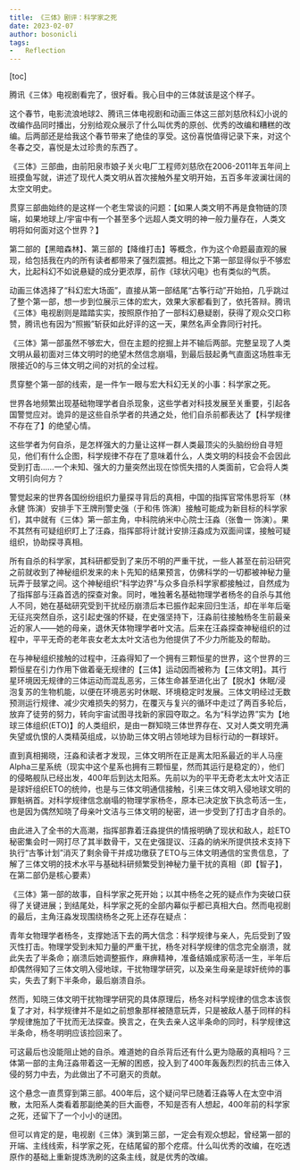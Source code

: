 ```yaml
---
title: 《三体》剧评：科学家之死
date: 2023-02-07
author: bosonicli
tags:
-   Reflection
---
```


[toc]

腾讯《三体》电视剧看完了，很好看。我心目中的三体就该是这个样子。

这个春节，电影流浪地球2、腾讯三体电视剧和动画三体这三部刘慈欣科幻小说的改编作品同时播出，分别给观众展示了什么叫优秀的原创、优秀的改编和糟糕的改编。后两部还是给我这个春节带来了绝佳的享受。这份喜悦值得记录下来，对这个冬春之交，喜悦是太过珍贵的东西了。

《三体》三部曲，由前阳泉市娘子关火电厂工程师刘慈欣在2006-2011年五年间上班摸鱼写就，讲述了现代人类文明从首次接触外星文明开始，五百多年波澜壮阔的太空文明史。

贯穿三部曲始终的是这样一个老生常谈的问题：【如果人类文明不再是食物链的顶端，如果地球上/宇宙中有一个甚至多个远超人类文明的神一般力量存在，人类文明将如何面对这个世界？】

第二部的【黑暗森林】、第三部的【降维打击】等概念，作为这个命题最直观的展现，给包括我在内的所有读者都带来了强烈震撼。相比之下第一部显得似乎不够宏大，比起科幻不如说悬疑的成分更浓厚，前作《球状闪电》也有类似的气质。

动画三体选择了“科幻宏大场面”，直接从第一部结尾“古筝行动”开始拍，几乎跳过了整个第一部，想一步到位展示三体的宏大，效果大家都看到了，依托答辩。腾讯《三体》电视剧则是踏踏实实，按照原作拍了一部科幻悬疑剧，获得了观众交口称赞，腾讯也有因为“照搬”斩获如此好评的这一天，果然名声全靠同行衬托。

《三体》第一部虽然不够宏大，但在主题的挖掘上并不输后两部。完整呈现了人类文明从最初面对三体文明时的绝望木然信念崩塌，到最后鼓起勇气直面这场胜率无限接近0的与三体文明之间的对抗的全过程。

贯穿整个第一部的线索，是一件乍一眼与宏大科幻无关的小事：科学家之死。

世界各地频繁出现基础物理学者自杀现象，这些学者对科技发展至关重要，引起各国警觉应对。诡异的是这些自杀学者的共通之处，他们自杀前都表达了【科学规律不存在了】的绝望心情。

这些学者为何自杀，是怎样强大的力量让这样一群人类最顶尖的头脑纷纷自寻短见，他们有什么企图，科学规律不存在了意味着什么，人类文明的科技会不会因此受到打击……一个未知、强大的力量突然出现在惊慌失措的人类面前，它会将人类文明引向何方？

警觉起来的世界各国纷纷组织力量探寻背后的真相，中国的指挥官常伟思将军（林永健 饰演）安排手下王牌刑警史强（于和伟 饰演）接触可能成为新目标的科学家们，其中就有《三体》第一部主角，中科院纳米中心院士汪淼（张鲁一 饰演）。果不其然有可疑组织盯上了汪淼，指挥部将计就计安排汪淼成为双面间谍，接触可疑组织，协助探寻真相。

所有自杀的科学家，其科研都受到了来历不明的严重干扰，一些人甚至在前沿研究之前就收到了神秘组织发来的未卜先知的结果预言，仿佛科学的一切都被神秘力量玩弄于鼓掌之间。这个神秘组织“科学边界”与众多自杀科学家都接触过，自然成为了指挥部与汪淼首选的探查对象。同时，唯独著名基础物理学者杨冬的自杀与其他人不同，她在基础研究受到干扰经历崩溃后本已振作起来回归生活，却在半年后毫无征兆突然自杀，这引起史强的怀疑，在史强坚持下，汪淼前往接触杨冬生前最亲近的家人——她的母亲，退休天体物理学者叶文洁。后来在汪淼探查神秘组织的过程中，平平无奇的老年丧女老太太叶文洁也为他提供了不少力所能及的帮助。

在与神秘组织接触的过程中，汪淼得知了一个拥有三颗恒星的世界，这个世界的三颗恒星在引力作用下做着毫无规律的【三体】运动因而被称为【三体文明】。其行星环境因无规律的三体运动而混乱恶劣，三体生命甚至进化出了【脱水】休眠/浸泡复苏的生物机能，以便在环境恶劣时休眠、环境稳定时发展。三体文明经过无数预测运行规律、减少灾难损失的努力，在覆灭与复兴的循环中走过了两百多轮后，放弃了徒劳的努力，转向宇宙试图寻找新的家园夺取之。名为“科学边界”实为【地球三体组织(ETO)】的人类组织，是由一群知晓三体世界存在、又对人类文明充满失望或仇恨的人类精英组成，以协助三体文明占领地球为目标行动的一群球奸。

直到真相揭晓，汪淼和读者才发现，三体文明所在正是离太阳系最近的半人马座Alpha三星系统（现实中这个星系也拥有三颗恒星，然而其运行是稳定的），他们的侵略舰队已经出发，400年后到达太阳系。先前以为的平平无奇老太太叶文洁正是球奸组织ETO的统帅，也是与三体文明通信接触，引来三体文明入侵地球文明的罪魁祸首。对科学规律信念崩塌的物理学家杨冬，原本已决定放下执念苟活一生，也是因为偶然知晓了母亲叶文洁与三体文明的秘密，进一步受到了打击才自杀的。

由此进入了全书的大高潮，指挥部靠着汪淼提供的情报明确了现状和敌人，趁ETO秘密集会时一网打尽了其半数骨干，又在史强提议、汪淼的纳米所提供技术支持下执行“古筝计划”消灭了剩余骨干并成功缴获了ETO与三体文明通信的宝贵信息，了解了三体文明的技术水平与基础科研频繁受到神秘力量干扰的真相（即【智子】，在第二部仍是核心要素）

《三体》第一部的故事，自科学家之死开始；以其中杨冬之死的疑点作为突破口获得了关键进展；到结尾处，科学家之死的全部内幕似乎都已真相大白。然而电视剧的最后，主角汪淼发现围绕杨冬之死上还存在疑点：

青年女物理学者杨冬，支撑她活下去的两大信念：科学规律与亲人，先后受到了毁灭性打击。物理学受到未知力量的严重干扰，杨冬对科学规律的信念完全崩溃，就此失去了半条命；崩溃后她调整振作，麻痹精神，准备结婚成家苟活一生，半年后却偶然得知了三体文明入侵地球，干扰物理学研究，以及亲生母亲是球奸统帅的事实，失去了剩下半条命，最后崩溃自杀。

然而，知晓三体文明干扰物理学研究的具体原理后，杨冬对科学规律的信念本该恢复了才对，科学规律并不是如之前想象那样被随意玩弄，只是被敌人基于同样的科学规律施加了干扰而无法探查。换言之，在失去亲人这半条命的同时，科学规律这半条命，杨冬明明应该捡回来了。

可这最后也没能阻止她的自杀。难道她的自杀背后还有什么更为隐蔽的真相吗？三体第一部的主角汪淼带着这一无解的困惑，投入到了400年轰轰烈烈的抗击三体入侵的努力中去，为此做出了不可磨灭的贡献。

这个悬念一直贯穿到第三部。400年后，这个疑问早已随着汪淼等人在太空中消散，太阳系人类看着那副绝美的巨大画卷，不知是否有人想起，400年前的科学家之死，还留下了一个小小的谜团。

但可以肯定的是，电视剧《三体》演到第三部，一定会有观众想起，曾经第一部的开端、主线线索，科学家之死，在结尾留的那个疙瘩。什么叫优秀的改编，在吃透原作的基础上重新提炼洗刷的这条主线，就是优秀的改编。
